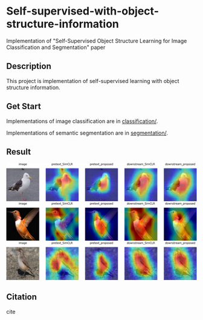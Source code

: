 # Self-supervised-with-object-structure-information
Implementation of "Self-Supervised Object Structure Learning for Image Classification and Segmentation" paper


## Description


This project is implementation of self-supervised learning with object structure information. 


 


## Get Start


Implementations of image classification are in [classification/](./classification/).

Implementations of semantic segmentation are in [segmentation/](./segmentation/).


## Result


![](./classification/record/gradcam/gradcam0.png)
![](./classification/record/gradcam/gradcam1.png)
![](./classification/record/gradcam/gradcam2.png)


## Citation


cite

```python

```
